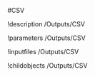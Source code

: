 <!-- MOOSE Object Documentation Stub: Remove this when content is added. -->
#CSV

!description /Outputs/CSV

!parameters /Outputs/CSV

!inputfiles /Outputs/CSV

!childobjects /Outputs/CSV
